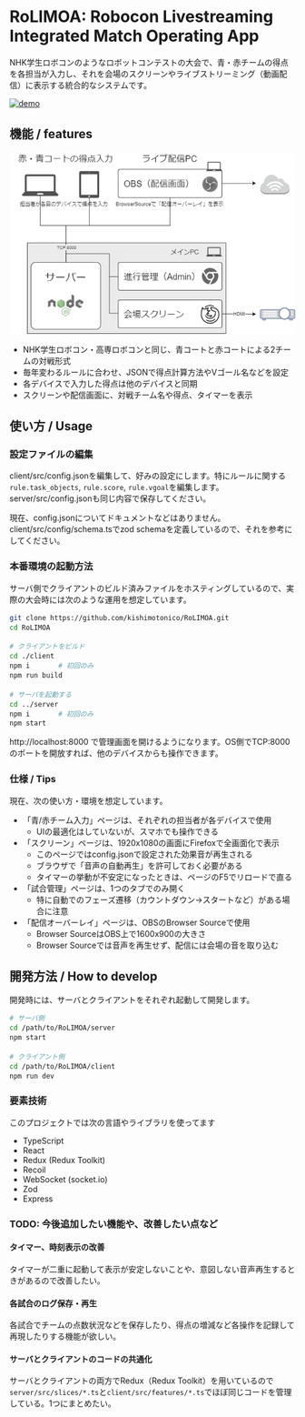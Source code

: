 # RoLIMOA: **Ro**bocon **L**ivestreaming **I**ntegrated **M**atch **O**perating **A**pp

NHK学生ロボコンのようなロボットコンテストの大会で、青・赤チームの得点を各担当が入力し、それを会場のスクリーンやライブストリーミング（動画配信）に表示する統合的なシステムです。

[![demo](./docs/demo-video.gif)](https://www.youtube.com/watch?v=NV2unpMqg-M)

## 機能 / features

![RoLIMOAの想定構成図](./docs/RoLIMOAの想定構成図.drawio.png)

- NHK学生ロボコン・高専ロボコンと同じ、青コートと赤コートによる2チームの対戦形式
- 毎年変わるルールに合わせ、JSONで得点計算方法やVゴール名などを設定
- 各デバイスで入力した得点は他のデバイスと同期
- スクリーンや配信画面に、対戦チーム名や得点、タイマーを表示


## 使い方 / Usage

### 設定ファイルの編集

client/src/config.jsonを編集して、好みの設定にします。特にルールに関する`rule.task_objects`, `rule.score`, `rule.vgoal`を編集します。server/src/config.jsonも同じ内容で保存してください。

現在、config.jsonについてドキュメントなどはありません。client/src/config/schema.tsでzod schemaを定義しているので、それを参考にしてください。

### 本番環境の起動方法

サーバ側でクライアントのビルド済みファイルをホスティングしているので、実際の大会時には次のような運用を想定しています。

```bash
git clone https://github.com/kishimotonico/RoLIMOA.git
cd RoLIMOA

# クライアントをビルド
cd ./client
npm i       # 初回のみ
npm run build

# サーバを起動する
cd ../server
npm i       # 初回のみ
npm start
```

http://localhost:8000 で管理画面を開けるようになります。OS側でTCP:8000のポートを開放すれば、他のデバイスからも操作できます。

### 仕様 / Tips

現在、次の使い方・環境を想定しています。

- 「青/赤チーム入力」ページは、それぞれの担当者が各デバイスで使用
    - UIの最適化はしていないが、スマホでも操作できる
- 「スクリーン」ページは、1920x1080の画面にFirefoxで全画面化で表示
    - このページではconfig.jsonで設定された効果音が再生される
    - ブラウザで「音声の自動再生」を許可しておく必要がある
    - タイマーの挙動が不安定になったときは、ページのF5でリロードで直る
- 「試合管理」ページは、1つのタブでのみ開く
    - 特に自動でのフェーズ遷移（カウントダウン→スタートなど）がある場合に注意
- 「配信オーバーレイ」ページは、OBSのBrowser Sourceで使用
    - Browser SourceはOBS上で1600x900の大きさ
    - Browser Sourceでは音声を再生せず、配信には会場の音を取り込む


## 開発方法 / How to develop

開発時には、サーバとクライアントをそれぞれ起動して開発します。

```bash
# サーバ側
cd /path/to/RoLIMOA/server
npm start

# クライアント側
cd /path/to/RoLIMOA/client
npm run dev
```

### 要素技術

このプロジェクトでは次の言語やライブラリを使ってます

- TypeScript
- React
- Redux (Redux Toolkit)
- Recoil
- WebSocket (socket.io)
- Zod
- Express

### TODO: 今後追加したい機能や、改善したい点など

#### タイマー、時刻表示の改善

タイマーが二重に起動して表示が安定しないことや、意図しない音声再生するときがあるので改善したい。

#### 各試合のログ保存・再生

各試合でチームの点数状況などを保存したり、得点の増減など各操作を記録して再現したりする機能が欲しい。

#### サーバとクライアントのコードの共通化

サーバとクライアントの両方でRedux（Redux Toolkit）を用いているので`server/src/slices/*.ts`と`client/src/features/*.ts`でほぼ同じコードを管理している。1つにまとめたい。
